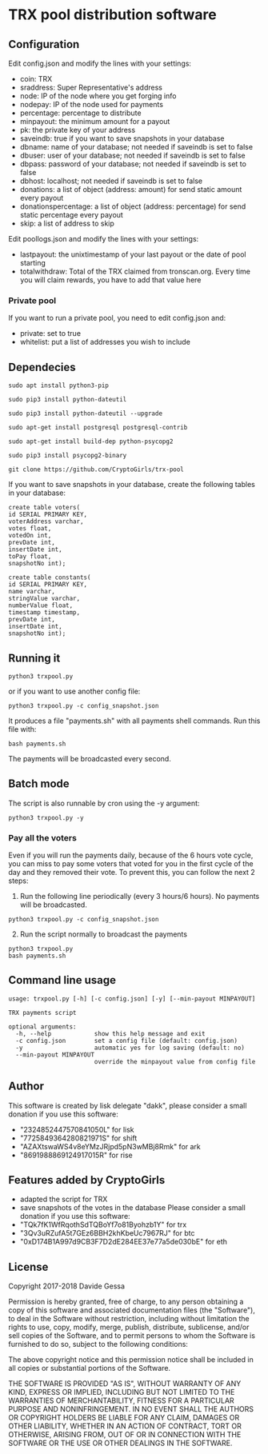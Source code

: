 # TRX pool distribution software

## Configuration
Edit config.json and modify the lines with your settings:

- coin: TRX
- sraddress: Super Representative's address
- node: IP of the node where you get forging info
- nodepay: IP of the node used for payments
- percentage: percentage to distribute
- minpayout: the minimum amount for a payout
- pk: the private key of your address
- saveindb: true if you want to save snapshots in your database
- dbname: name of your database; not needed if saveindb is set to false
- dbuser: user of your database; not needed if saveindb is set to false
- dbpass: password of your database; not needed if saveindb is set to false
- dbhost: localhost; not needed if saveindb is set to false
- donations: a list of object (address: amount) for send static amount every payout
- donationspercentage: a list of object (address: percentage) for send static percentage every payout
- skip: a list of address to skip

Edit poollogs.json and modify the lines with your settings:
- lastpayout: the unixtimestamp of your last payout or the date of pool starting
- totalwithdraw: Total of the TRX claimed from tronscan.org. Every time you will claim rewards, you have to add that value here


### Private pool
If you want to run a private pool, you need to edit config.json and:
- private: set to true
- whitelist: put a list of addresses you wish to include


## Dependecies
```
sudo apt install python3-pip

sudo pip3 install python-dateutil

sudo pip3 install python-dateutil --upgrade

sudo apt-get install postgresql postgresql-contrib

sudo apt-get install build-dep python-psycopg2

sudo pip3 install psycopg2-binary

git clone https://github.com/CryptoGirls/trx-pool
```

If you want to save snapshots in your database, create the following tables in your database:

```
create table voters(
id SERIAL PRIMARY KEY,
voterAddress varchar,
votes float,
votedOn int,
prevDate int,
insertDate int,
toPay float,
snapshotNo int);

create table constants(
id SERIAL PRIMARY KEY,
name varchar,
stringValue varchar,
numberValue float,
timestamp timestamp,
prevDate int,
insertDate int,
snapshotNo int);
```


## Running it

```python3 trxpool.py```

or if you want to use another config file:

```python3 trxpool.py -c config_snapshot.json```

It produces a file "payments.sh" with all payments shell commands. Run this file with:

```bash payments.sh```

The payments will be broadcasted every second.


## Batch mode

The script is also runnable by cron using the -y argument:

`python3 trxpool.py -y`


### Pay all the voters

Even if you will run the payments daily, because of the 6 hours vote cycle, you can miss to pay some voters that voted for you in the first cycle of the day and they removed their vote. To prevent this, you can follow the next 2 steps:

1. Run the following line periodically (every 3 hours/6 hours). No payments will be broadcasted.

```python3 trxpool.py -c config_snapshot.json```

2. Run the script normally to broadcast the payments
```
python3 trxpool.py
bash payments.sh
```


## Command line usage

```
usage: trxpool.py [-h] [-c config.json] [-y] [--min-payout MINPAYOUT]

TRX payments script

optional arguments:
  -h, --help            show this help message and exit
  -c config.json        set a config file (default: config.json)
  -y                    automatic yes for log saving (default: no)
  --min-payout MINPAYOUT
                        override the minpayout value from config file
```

## Author
This software is created by lisk delegate "dakk", please consider a small donation if you
use this software: 
- "2324852447570841050L" for lisk
- "7725849364280821971S" for shift
- "AZAXtswaWS4v8eYMzJRjpd5pN3wMBj8Rmk" for ark
- "8691988869124917015R" for rise

## Features added by CryptoGirls
- adapted the script for TRX
- save snapshots of the votes in the database
Please consider a small donation if you use this software:
- "TQk7fK1WfRqothSdTQBoYf7o81Byohzb1Y" for trx
- "3Qv3uRZufA5t7GEz6BBH2khKbeUc7967RJ" for btc
- "0xD174B1A997d9CB3F7D2dE284EE37e77a5de030bE" for eth

## License
Copyright 2017-2018 Davide Gessa

Permission is hereby granted, free of charge, to any person obtaining a copy of this software and associated documentation files (the "Software"), to deal in the Software without restriction, including without limitation the rights to use, copy, modify, merge, publish, distribute, sublicense, and/or sell copies of the Software, and to permit persons to whom the Software is furnished to do so, subject to the following conditions:

The above copyright notice and this permission notice shall be included in all copies or substantial portions of the Software.

THE SOFTWARE IS PROVIDED "AS IS", WITHOUT WARRANTY OF ANY KIND, EXPRESS OR IMPLIED, INCLUDING BUT NOT LIMITED TO THE WARRANTIES OF MERCHANTABILITY, FITNESS FOR A PARTICULAR PURPOSE AND NONINFRINGEMENT. IN NO EVENT SHALL THE AUTHORS OR COPYRIGHT HOLDERS BE LIABLE FOR ANY CLAIM, DAMAGES OR OTHER LIABILITY, WHETHER IN AN ACTION OF CONTRACT, TORT OR OTHERWISE, ARISING FROM, OUT OF OR IN CONNECTION WITH THE SOFTWARE OR THE USE OR OTHER DEALINGS IN THE SOFTWARE.

